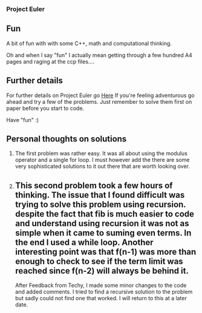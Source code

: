 ### Project Euler 

## Fun
A bit of fun with with some C++, math and computational thinking.

Oh and when I say "fun" I actually mean getting through a few hundred A4 pages 
and raging at the ccp files.... 

## Further details
For further details on Project Euler go [Here](https://projecteuler.net/)
If you're feeling adventurous go ahead and try a few of the problems.
Just remember to solve them first on paper before you start to code.

Have "fun" :)


## Personal thoughts on solutions
1. The first problem was rather easy. It was all about using the modulus operator and a single for loop.
	I must however add the there are some very sophisticated solutions to it out there that are worth looking over.

2. This second problem took a few hours of thinking. The issue that I found difficult was trying to solve this problem
	using recursion. despite the fact that fib is much easier to code and understand using recursion it was not as simple
	when it came to suming even terms. In the end I used a while loop. Another interesting point was that f(n-1) was more 
	than enough to check to see if the term limit was reached since f(n-2) will always be behind it.
	--
	After Feedback from Techy, I made some minor changes to the code and added comments. I tried to find a recursive solution
	to the problem but sadly could not find one that worked. I will return to this at a later date.
